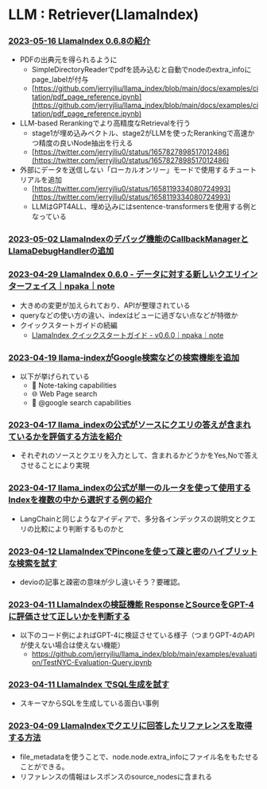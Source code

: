 # LLM : Retriever(LlamaIndex)

### [2023-05-16 LlamaIndex 0.6.8の紹介](https://twitter.com/gpt_index/status/1658481782923362306)

- PDFの出典元を得られるように
  - SimpleDirectoryReaderでpdfを読み込むと自動でnodeのextra_infoにpage_labelが付与
  - [https://github.com/jerryjliu/llama_index/blob/main/docs/examples/citation/pdf_page_reference.ipynb](https://github.com/jerryjliu/llama_index/blob/main/docs/examples/citation/pdf_page_reference.ipynb)
- LLM-based Rerankingでより高精度なRetrievalを行う
  - stage1が埋め込みベクトル、stage2がLLMを使ったRerankingで高速かつ精度の良いNode抽出を行える
  - [https://twitter.com/jerryjliu0/status/1657827898517012486](https://twitter.com/jerryjliu0/status/1657827898517012486)
- 外部にデータを送信しない「ローカルオンリー」モードで使用するチュートリアルを追加
  - [https://twitter.com/jerryjliu0/status/1658119334080724993](https://twitter.com/jerryjliu0/status/1658119334080724993)
  - LLMはGPT4ALL、埋め込みにはsentence-transformersを使用する例となっている

### [2023-05-02 LlamaIndexのデバッグ機能のCallbackManagerとLlamaDebugHandlerの追加](https://twitter.com/gpt_index/status/1653407672602071040?s=12&t=0nszgXsDXAd-L4WiCutIWg)

### [2023-04-29 LlamaIndex 0.6.0 - データに対する新しいクエリインターフェイス｜npaka｜note](https://note.com/npaka/n/n4254fc549dc0)

- 大きめの変更が加えられており、APIが整理されている
- queryなどの使い方の違い、indexはビューに過ぎない点などが特徴か
- クイックスタートガイドの続編
  - [LlamaIndex クイックスタートガイド - v0.6.0｜npaka｜note](https://note.com/npaka/n/n50475d6c3118)


### [2023-04-19 llama-indexがGoogle検索などの検索機能を追加](https://twitter.com/jerryjliu0/status/1648347966615465984)

- 以下が挙げられている
  - 📝 Note-taking capabilities
  - 🌐 Web Page search
  - 🔎 @google search capabilities

### [2023-04-17 llama_indexの公式がソースにクエリの答えが含まれているかを評価する方法を紹介](https://twitter.com/jerryjliu0/status/1647626532519841793)

- それぞれのソースとクエリを入力として、含まれるかどうかをYes,Noで答えさせることにより実現

### [2023-04-17 llama_indexの公式が単一のルータを使って使用するIndexを複数の中から選択する例の紹介](https://twitter.com/gpt_index/status/1647625929165008897)

- LangChainと同じようなアイディアで、多分各インデックスの説明文とクエリの比較により判断するものかと


### [2023-04-12 LlamaIndexでPinconeを使って疎と密のハイブリットな検索を試す](https://note.com/npaka/n/n63afe0e6684a)

- devioの記事と疎密の意味が少し違いそう？要確認。


### [2023-04-11 LlamaIndexの検証機能 ResponseとSourceをGPT-4に評価させて正しいかを判断する](https://twitter.com/jerryjliu0/status/1645451897372024832)

- 以下のコード例によればGPT-4に検証させている様子（つまりGPT-4のAPIが使えない場合は使えない機能）
  - https://github.com/jerryjliu/llama_index/blob/main/examples/evaluation/TestNYC-Evaluation-Query.ipynb


### [2023-04-11 LlamaIndex でSQL生成を試す](https://note.com/hmj_kd/n/n24c8e2858e96)

- スキーマからSQLを生成している面白い事例


### [2023-04-09 LlamaIndexでクエリに回答したリファレンスを取得する方法](https://dev.classmethod.jp/articles/get-reference-in-query-of-llamaindex/)

- file_metadataを使うことで、node.node.extra_infoにファイル名をもたせることができる。
- リファレンスの情報はレスポンスのsource_nodesに含まれる
